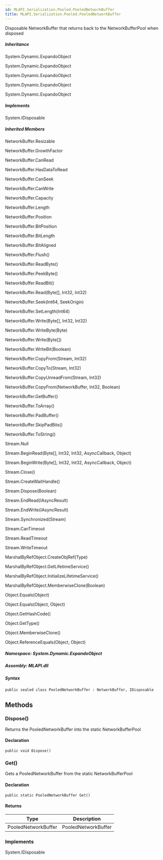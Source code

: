 ```yaml
---  
id: MLAPI.Serialization.Pooled.PooledNetworkBuffer  
title: MLAPI.Serialization.Pooled.PooledNetworkBuffer
---
```


<div class="markdown level0 summary">

Disposable NetworkBuffer that returns back to the NetworkBufferPool when
disposed

</div>

<div class="markdown level0 conceptual">

</div>

<div class="inheritance">

##### Inheritance

<div class="level0">

System.Dynamic.ExpandoObject

</div>

<div class="level1">

System.Dynamic.ExpandoObject

</div>

<div class="level2">

System.Dynamic.ExpandoObject

</div>

<div class="level3">

System.Dynamic.ExpandoObject

</div>

<div class="level4">

System.Dynamic.ExpandoObject

</div>

</div>

<div classs="implements">

##### Implements

<div>

System.IDisposable

</div>

</div>

<div class="inheritedMembers">

##### Inherited Members

<div>

NetworkBuffer.Resizable

</div>

<div>

NetworkBuffer.GrowthFactor

</div>

<div>

NetworkBuffer.CanRead

</div>

<div>

NetworkBuffer.HasDataToRead

</div>

<div>

NetworkBuffer.CanSeek

</div>

<div>

NetworkBuffer.CanWrite

</div>

<div>

NetworkBuffer.Capacity

</div>

<div>

NetworkBuffer.Length

</div>

<div>

NetworkBuffer.Position

</div>

<div>

NetworkBuffer.BitPosition

</div>

<div>

NetworkBuffer.BitLength

</div>

<div>

NetworkBuffer.BitAligned

</div>

<div>

NetworkBuffer.Flush()

</div>

<div>

NetworkBuffer.ReadByte()

</div>

<div>

NetworkBuffer.PeekByte()

</div>

<div>

NetworkBuffer.ReadBit()

</div>

<div>

NetworkBuffer.Read(Byte\[\], Int32, Int32)

</div>

<div>

NetworkBuffer.Seek(Int64, SeekOrigin)

</div>

<div>

NetworkBuffer.SetLength(Int64)

</div>

<div>

NetworkBuffer.Write(Byte\[\], Int32, Int32)

</div>

<div>

NetworkBuffer.WriteByte(Byte)

</div>

<div>

NetworkBuffer.Write(Byte\[\])

</div>

<div>

NetworkBuffer.WriteBit(Boolean)

</div>

<div>

NetworkBuffer.CopyFrom(Stream, Int32)

</div>

<div>

NetworkBuffer.CopyTo(Stream, Int32)

</div>

<div>

NetworkBuffer.CopyUnreadFrom(Stream, Int32)

</div>

<div>

NetworkBuffer.CopyFrom(NetworkBuffer, Int32, Boolean)

</div>

<div>

NetworkBuffer.GetBuffer()

</div>

<div>

NetworkBuffer.ToArray()

</div>

<div>

NetworkBuffer.PadBuffer()

</div>

<div>

NetworkBuffer.SkipPadBits()

</div>

<div>

NetworkBuffer.ToString()

</div>

<div>

Stream.Null

</div>

<div>

Stream.BeginRead(Byte\[\], Int32, Int32, AsyncCallback, Object)

</div>

<div>

Stream.BeginWrite(Byte\[\], Int32, Int32, AsyncCallback, Object)

</div>

<div>

Stream.Close()

</div>

<div>

Stream.CreateWaitHandle()

</div>

<div>

Stream.Dispose(Boolean)

</div>

<div>

Stream.EndRead(IAsyncResult)

</div>

<div>

Stream.EndWrite(IAsyncResult)

</div>

<div>

Stream.Synchronized(Stream)

</div>

<div>

Stream.CanTimeout

</div>

<div>

Stream.ReadTimeout

</div>

<div>

Stream.WriteTimeout

</div>

<div>

MarshalByRefObject.CreateObjRef(Type)

</div>

<div>

MarshalByRefObject.GetLifetimeService()

</div>

<div>

MarshalByRefObject.InitializeLifetimeService()

</div>

<div>

MarshalByRefObject.MemberwiseClone(Boolean)

</div>

<div>

Object.Equals(Object)

</div>

<div>

Object.Equals(Object, Object)

</div>

<div>

Object.GetHashCode()

</div>

<div>

Object.GetType()

</div>

<div>

Object.MemberwiseClone()

</div>

<div>

Object.ReferenceEquals(Object, Object)

</div>

</div>

##### **Namespace**: System.Dynamic.ExpandoObject

##### **Assembly**: MLAPI.dll

##### Syntax

    public sealed class PooledNetworkBuffer : NetworkBuffer, IDisposable

## Methods 

### Dispose()

<div class="markdown level1 summary">

Returns the PooledNetworkBuffer into the static NetworkBufferPool

</div>

<div class="markdown level1 conceptual">

</div>

#### Declaration

    public void Dispose()

### Get()

<div class="markdown level1 summary">

Gets a PooledNetworkBuffer from the static NetworkBufferPool

</div>

<div class="markdown level1 conceptual">

</div>

#### Declaration

    public static PooledNetworkBuffer Get()

#### Returns

| Type                | Description         |
|---------------------|---------------------|
| PooledNetworkBuffer | PooledNetworkBuffer |

### Implements

<div>

System.IDisposable

</div>
